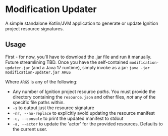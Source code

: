 # Modification Updater

A simple standalone Kotlin/JVM application to generate or update Ignition project resource signatures.

## Usage

First - for now, you'll have to download the .jar file and run it manually. Future streamlining TBD.
Once you have the self-contained `modification-updater.jar` (and a Java 17 runtime), simply invoke as a jar:
`java -jar modification-updater.jar ARGS`

Where `ARGS` is any of the following:

- Any number of Ignition project resource _paths_. You must provide the directory containing the `resource.json` and
  other files, _not_ any of the specific file paths within.
- `-s` to output just the resource signature
- `-nr, --no-replace` to explicitly avoid updating the resource manifest
- `-c, --console` to print the updated manifest to stdout
- `-a, --actor` to update the 'actor' for the provided resources. Defaults to the current user.
